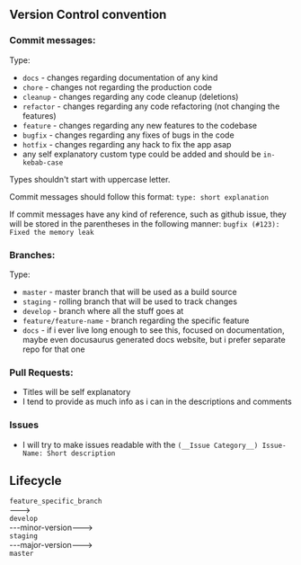 ## Version Control convention

### Commit messages:

Type:
- `docs` - changes regarding documentation of any kind
- `chore` - changes not regarding the production code
- `cleanup` - changes regarding any code cleanup (deletions)
- `refactor` - changes regarding any code refactoring (not changing the features)
- `feature` - changes regarding any new features to the codebase
- `bugfix` - changes regarding any fixes of bugs in the code
- `hotfix` - changes regarding any hack to fix the app asap
- any self explanatory custom type could be added and should be `in-kebab-case`

Types shouldn't start with uppercase letter.

Commit messages should follow this format: `type: short explanation`

If commit messages have any kind of reference, such as github issue, they will be stored in the parentheses in the following manner:
`bugfix (#123): Fixed the memory leak`


### Branches:

Type:
- `master` - master branch that will be used as a build source
- `staging` - rolling branch that will be used to track changes
- `develop` - branch where all the stuff goes at
- `feature/feature-name` - branch regarding the specific feature
- `docs` - if i ever live long enough to see this, focused on documentation, maybe even docusaurus generated docs website, but i prefer separate repo for that one

### Pull Requests:
- Titles will be self explanatory
- I tend to provide as much info as i can in the descriptions and comments

### Issues
- I will try to make issues readable with the `(__Issue Category__) Issue-Name: Short description`

## Lifecycle

`feature_specific_branch`\
---> \
`develop` \
---minor-version---> \
`staging` \
 ---major-version--->  
`master` 
